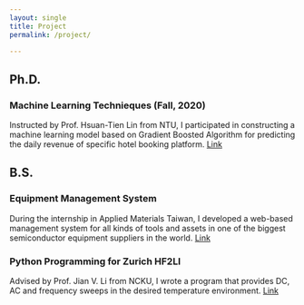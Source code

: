 ```yaml
---
layout: single
title: Project
permalink: /project/

---
```

## Ph.D.
### Machine Learning Technieques (Fall, 2020)
Instructed by Prof. Hsuan-Tien Lin from NTU, I participated in constructing a machine learning model based on Gradient Boosted Algorithm for predicting the daily revenue of specific hotel booking platform. [Link](https://github.com/tingyi-chen/ML-Final-Project)

## B.S.
### Equipment Management System
During the internship in Applied Materials Taiwan, I developed a web-based management system for all kinds of tools and assets in one of the biggest semiconductor equipment suppliers in the world. [Link](https://github.com/tingyi-chen/EMS)
### Python Programming for Zurich HF2LI
Advised by Prof. Jian V. Li from NCKU, I wrote a program that provides DC, AC and frequency sweeps in the desired temperature environment. [Link](https://github.com/tingyi-chen/ZurichxLakeShore)